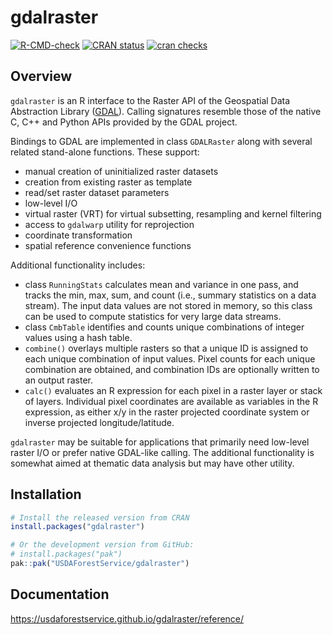 
<!-- README.md is generated from README.Rmd. Please edit that file -->

# gdalraster

<!-- badges: start -->

[![R-CMD-check](https://github.com/USDAForestService/gdalraster/actions/workflows/R-CMD-check.yaml/badge.svg)](https://github.com/USDAForestService/gdalraster/actions/workflows/R-CMD-check.yaml)
[![CRAN
status](https://www.r-pkg.org/badges/version/gdalraster)](https://CRAN.R-project.org/package=gdalraster)
[![cran
checks](https://badges.cranchecks.info/worst/gdalraster.svg)](https://cran.r-project.org/web/checks/check_results_gdalraster.html)
<!-- badges: end -->

## Overview

`gdalraster` is an R interface to the Raster API of the Geospatial Data
Abstraction Library ([GDAL](https://gdal.org/)). Calling signatures
resemble those of the native C, C++ and Python APIs provided by the GDAL
project.

Bindings to GDAL are implemented in class `GDALRaster` along with
several related stand-alone functions. These support:

  - manual creation of uninitialized raster datasets
  - creation from existing raster as template
  - read/set raster dataset parameters
  - low-level I/O
  - virtual raster (VRT) for virtual subsetting, resampling and kernel
    filtering
  - access to `gdalwarp` utility for reprojection
  - coordinate transformation
  - spatial reference convenience functions

Additional functionality includes:

  - class `RunningStats` calculates mean and variance in one pass, and
    tracks the min, max, sum, and count (i.e., summary statistics on a
    data stream). The input data values are not stored in memory, so
    this class can be used to compute statistics for very large data
    streams.
  - class `CmbTable` identifies and counts unique combinations of
    integer values using a hash table.
  - `combine()` overlays multiple rasters so that a unique ID is
    assigned to each unique combination of input values. Pixel counts
    for each unique combination are obtained, and combination IDs are
    optionally written to an output raster.
  - `calc()` evaluates an R expression for each pixel in a raster layer
    or stack of layers. Individual pixel coordinates are available as
    variables in the R expression, as either x/y in the raster projected
    coordinate system or inverse projected longitude/latitude.

`gdalraster` may be suitable for applications that primarily need
low-level raster I/O or prefer native GDAL-like calling. The additional
functionality is somewhat aimed at thematic data analysis but may have
other utility.

## Installation

``` r
# Install the released version from CRAN
install.packages("gdalraster")

# Or the development version from GitHub:
# install.packages("pak")
pak::pak("USDAForestService/gdalraster")
```

## Documentation

<https://usdaforestservice.github.io/gdalraster/reference/>
